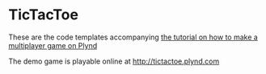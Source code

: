 # TicTacToe
These are the code templates accompanying [the tutorial on how to make a multiplayer game on Plynd](http://blog.plynd.com/Creating-a-fully-multiplayer-TicTacToe-on-Plynd/)

The demo game is playable online at http://tictactoe.plynd.com
